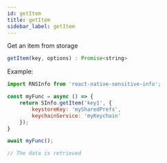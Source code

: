 ```yaml
---
id: getItem
title: getItem
sidebar_label: getItem
---
```


Get an item from storage

```javascript
getItem(key, options) : Promise<string>
```

Example:

```javascript
import RNSInfo from 'react-native-sensitive-info';

const myFunc = async () => {
    return SInfo.getItem('key1', {
        keystoreKey: 'mySharedPrefs',
        keychainService: 'myKeychain'
    });
}

await myFunc();

// The data is retrieved
```